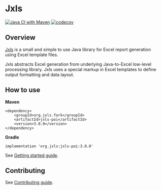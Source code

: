 # Jxls

[![Java CI with Maven](https://github.com/jxlsteam/jxls/workflows/Java%20CI%20with%20Maven/badge.svg)](https://github.com/jxlsteam/jxls/actions?query=workflow%3A%22Java+CI+with+Maven%22) [![codecov](https://codecov.io/gh/jxlsteam/jxls/branch/master/graph/badge.svg)](https://codecov.io/gh/jxlsteam/jxls)


## Overview

[Jxls](http://jxls.sourceforge.net/) is a small and simple to use Java library for Excel report generation using Excel template files.

Jxls abstracts Excel generation from underlying Java-to-Excel low-level processing library.
Jxls uses a special markup in Excel templates to define output formatting and data layout.

## How to use

**Maven**

```
<dependency>
    <groupId>org.jxls.fork</groupId>
    <artifactId>jxls-poi</artifactId>
    <version>3.0.0</version>
</dependency>
```

**Gradle**

```
implementation 'org.jxls:jxls-poi:3.0.0'
```

See [Getting started guide](http://jxls.sourceforge.net/getting-started.html).

## Contributing

See [Contributing guide](https://jxls.sourceforge.net/sourcecode.html).
